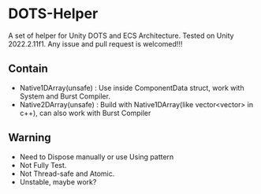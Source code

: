 # DOTS-Helper
A set of helper for Unity DOTS and ECS Architecture. 
Tested on Unity 2022.2.11f1.
Any issue and pull request is welcomed!!!

## Contain
- Native1DArray(unsafe) : Use inside ComponentData struct, work with System and Burst Compiler.
- Native2DArray(unsafe) : Build with Native1DArray(like vector<vector<int>> in c++), can also work with Burst Compiler

## Warning 
- Need to Dispose manually or use Using pattern
- Not Fully Test.
- Not Thread-safe and Atomic.
- Unstable, maybe work?
